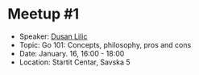 # Meetup #1
 - Speaker: [Dusan Lilic](https://github.com/Kortemy)
 - Topic: Go 101: Concepts, philosophy, pros and cons
 - Date: January. 16, 16:00 - 18:00
 - Location: Startit Centar, Savska 5
